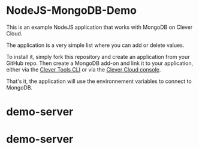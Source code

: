 # NodeJS-MongoDB-Demo

This is an example NodeJS application that works with MongoDB on Clever Cloud.

The application is a very simple list where you can add or delete values.

To install it, simply fork this repository and create an application from your GitHub repo.
Then create a MongoDB add-on and link it to your application, either via the <a href="https://www.clever-cloud.com/doc/clever-tools/getting_started/" target="_blank">Clever Tools CLI</a> or via the <a href="https://console.clever-cloud.com/" target="_blank">Clever Cloud console</a>.

That's it, the application will use the environnement variables to connect to MongoDB.
# demo-server
# demo-server
